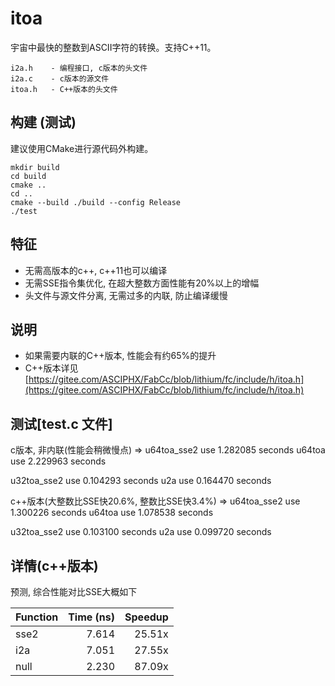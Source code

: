 # itoa
宇宙中最快的整数到ASCII字符的转换。支持C++11。

    i2a.h    - 编程接口, c版本的头文件
    i2a.c    - c版本的源文件
    itoa.h   - C++版本的头文件

## 构建 (测试)
建议使用CMake进行源代码外构建。
```
mkdir build
cd build
cmake ..
cd ..
cmake --build ./build --config Release
./test

```
## 特征
- 无需高版本的c++, c++11也可以编译
- 无需SSE指令集优化, 在超大整数方面性能有20%以上的增幅
- 头文件与源文件分离, 无需过多的内联, 防止编译缓慢

## 说明
- 如果需要内联的C++版本, 性能会有约65%的提升
- C++版本详见[https://gitee.com/ASCIPHX/FabCc/blob/lithium/fc/include/h/itoa.h](https://gitee.com/ASCIPHX/FabCc/blob/lithium/fc/include/h/itoa.h)

## 测试[test.c 文件]
c版本, 非内联(性能会稍微慢点) =>
u64toa_sse2 use 1.282085 seconds
u64toa use 2.229963 seconds

u32toa_sse2 use 0.104293 seconds
u2a use 0.164470 seconds

c++版本(大整数比SSE快20.6%, 整数比SSE快3.4%) =>
u64toa_sse2 use 1.300226 seconds
u64toa use 1.078538 seconds

u32toa_sse2 use 0.103100 seconds
u2a use 0.099720 seconds

## 详情(c++版本)
预测, 综合性能对比SSE大概如下

|Function |Time (ns)|Speedup|
|---------|--------:|------:|
|sse2     |    7.614| 25.51x|
|i2a      |    7.051| 27.55x|
|null     |    2.230| 87.09x|